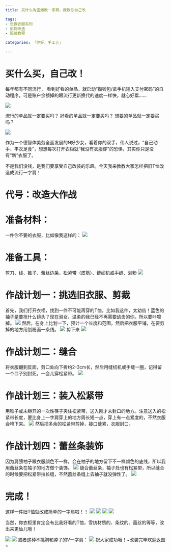 ```yaml
---
title: 买什么淘宝爆款一字肩，我教你自己改

tags: 
- 想做衣服系列
- 旧物改造
- 服装教程

categories: 「你好，手工艺」

---
```


# 买什么买，自己改！
每年都有不同流行， 看到好看的单品，就启动“掏钱包/拿手机输入支付密码”的自动程序，可是账户余额掉的跟流行更新换代的速度一样快，就心好累……

![](http://upload-images.jianshu.io/upload_images/48414-0472c923467256a1.gif?imageMogr2/auto-orient/strip)

流行的单品就一定要买吗？
好看的单品就一定要买吗？
想要的单品就一定要买吗？

![](http://upload-images.jianshu.io/upload_images/48414-1c84157c050f917c.gif?imageMogr2/auto-orient/strip)

作为一个德智体美劳全面发展的N好少女，看着你的双手，伟人说过，“自己动手，丰衣足食”，想想每次打开衣柜就“我没有衣服穿”的恐惧，其实你只是没有“新”衣服了。

不是我们没钱，是我们要享受自己改装的乐趣。今天我来教教大家怎样把旧T恤改造成流行一字肩！

[](http://dannii.cc/2016/06/20/remould%20old%20T-shirt/#%E4%BB%A3%E5%8F%B7%EF%BC%9A%E6%94%B9%E9%80%A0%E8%AE%A1%E5%88%92)
# 代号：改造大作战
[](http://dannii.cc/2016/06/20/remould%20old%20T-shirt/#%E5%87%86%E5%A4%87%E6%9D%90%E6%96%99%EF%BC%9A)

# 准备材料：
一件你不要的衣服，比如像我这样的：
![](http://upload-images.jianshu.io/upload_images/48414-2a3341a4d89e022a.png?imageMogr2/auto-orient/strip%7CimageView2/2/w/1240)
[](http://dannii.cc/2016/06/20/remould%20old%20T-shirt/#%E5%87%86%E5%A4%87%E5%B7%A5%E5%85%B7%EF%BC%9A)

# 准备工具：
剪刀、线、锥子、蕾丝边条、松紧带（皮筋）、缝纫机或手缝、划粉
![](http://upload-images.jianshu.io/upload_images/48414-88475fae15767ad6.jpg?imageMogr2/auto-orient/strip%7CimageView2/2/w/1240)
[](http://dannii.cc/2016/06/20/remould%20old%20T-shirt/#%E4%BD%9C%E6%88%98%E8%AE%A1%E5%88%92%E4%B8%80%EF%BC%9A%E6%8C%91%E9%80%89%E6%97%A7%E8%A1%A3%E6%9C%8D%E3%80%81%E5%89%AA%E8%A3%81)

# 作战计划一：挑选旧衣服、剪裁
首先，我们打开衣柜，找到一件不可能再穿的T恤，比如我这件，太幼齿！蓝色的袖子是要抢什么镜头？现在淑女、温柔的我已经不再需要幼齿的你。所以要咔嚓掉。
![](http://upload-images.jianshu.io/upload_images/48414-2fb8663a04325c91.jpg?imageMogr2/auto-orient/strip%7CimageView2/2/w/1240)
然后，在身上比划一下，预计一个长度和范围，然后把衣服平铺，在要剪掉的地方用划粉画一条线。
![](http://upload-images.jianshu.io/upload_images/48414-eed1814d0888b045.jpg?imageMogr2/auto-orient/strip%7CimageView2/2/w/1240)
剪下来
![](http://upload-images.jianshu.io/upload_images/48414-30cdb16c3a05b5e5.jpg?imageMogr2/auto-orient/strip%7CimageView2/2/w/1240)
[](http://dannii.cc/2016/06/20/remould%20old%20T-shirt/#%E4%BD%9C%E6%88%98%E8%AE%A1%E5%88%92%E4%BA%8C%EF%BC%9A%E7%BC%9D%E5%90%88)

# 作战计划二：缝合
将衣服翻到反面，剪口处向下折约2-3cm长，然后用缝纫机或手缝一圈，记得留一个口子别封死，一会儿穿松紧带。
![](http://upload-images.jianshu.io/upload_images/48414-e7f2be70c49c65b7.jpg?imageMogr2/auto-orient/strip%7CimageView2/2/w/1240)
[](http://dannii.cc/2016/06/20/remould%20old%20T-shirt/#%E4%BD%9C%E6%88%98%E8%AE%A1%E5%88%92%E4%B8%89%EF%BC%9A%E8%A3%85%E5%85%A5%E6%9D%BE%E7%B4%A7%E5%B8%A6)

# 作战计划三：装入松紧带
用锥子或未掰开的一次性筷子夹住松紧带，送入刚才未封口的地方。注意送入的松紧带长度，要比身上一字肩穿上的地方周长短一点，穿上有一点紧度的，不然衣服会垮下来。
![](http://upload-images.jianshu.io/upload_images/48414-8c56fa6d62ebf958.jpg?imageMogr2/auto-orient/strip%7CimageView2/2/w/1240)
然后把多余的松紧带剪掉，接口缝紧，衣服封口。
[](http://dannii.cc/2016/06/20/remould%20old%20T-shirt/#%E4%BD%9C%E6%88%98%E8%AE%A1%E5%88%92%E5%9B%9B%EF%BC%9A%E8%95%BE%E4%B8%9D%E6%9D%A1%E8%A3%85%E9%A5%B0)

# 作战计划四：蕾丝条装饰
因为肩膀袖子跟衣服颜色不一样，会在袖子的地方留下不一样颜色的底线，所以我用蕾丝条在袖子的地方做个装饰。
![](http://upload-images.jianshu.io/upload_images/48414-abc529f5c6fb7c11.jpg?imageMogr2/auto-orient/strip%7CimageView2/2/w/1240)
缝合蕾丝条，袖子处也有松紧带，所以缝合的时候要把松紧带拉长缝，不然蕾丝条缝上去袖子就没弹性了。
![](http://upload-images.jianshu.io/upload_images/48414-d759c6d4b92f6dcf.jpg?imageMogr2/auto-orient/strip%7CimageView2/2/w/1240)
[](http://dannii.cc/2016/06/20/remould%20old%20T-shirt/#%E5%AE%8C%E6%88%90%EF%BC%81)

# 完成！
这样一件旧T恤就改成简单的一字肩啦！！
![](http://upload-images.jianshu.io/upload_images/48414-c49370831d37b004.jpg?imageMogr2/auto-orient/strip%7CimageView2/2/w/1240)
![](http://upload-images.jianshu.io/upload_images/48414-bca607dde6d488c8.jpg?imageMogr2/auto-orient/strip%7CimageView2/2/w/1240)
![](http://upload-images.jianshu.io/upload_images/48414-a6165e63d9b18128.jpg?imageMogr2/auto-orient/strip%7CimageView2/2/w/1240)
![](http://upload-images.jianshu.io/upload_images/48414-c58a099a86ff6223.jpg?imageMogr2/auto-orient/strip%7CimageView2/2/w/1240)

当然，你衣柜里肯定会有比我好看的T恤，雪纺材质的、条纹的、蕾丝的等等，改出来更仙儿哦！

![](http://upload-images.jianshu.io/upload_images/48414-84007ef3726feec3.jpg?imageMogr2/auto-orient/strip%7CimageView2/2/w/1240)
![](http://upload-images.jianshu.io/upload_images/48414-aba7e87104fae00d.jpg?imageMogr2/auto-orient/strip%7CimageView2/2/w/1240)
或者这种不挑胸和脖子的V一字肩：
![](http://upload-images.jianshu.io/upload_images/48414-37cf63897e6a3478.jpg?imageMogr2/auto-orient/strip%7CimageView2/2/w/1240)
祝大家成功哦！~改装完毕欢迎返图~